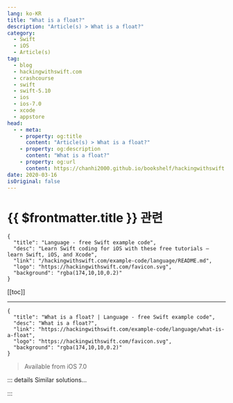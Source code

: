 ```yaml
---
lang: ko-KR
title: "What is a float?"
description: "Article(s) > What is a float?"
category:
  - Swift
  - iOS
  - Article(s)
tag: 
  - blog
  - hackingwithswift.com
  - crashcourse
  - swift
  - swift-5.10
  - ios
  - ios-7.0
  - xcode
  - appstore
head:
  - - meta:
    - property: og:title
      content: "Article(s) > What is a float?"
    - property: og:description
      content: "What is a float?"
    - property: og:url
      content: https://chanhi2000.github.io/bookshelf/hackingwithswift.com/example-code/language/what-is-a-float.html
date: 2020-03-16
isOriginal: false
---
```


# {{ $frontmatter.title }} 관련

```component VPCard
{
  "title": "Language - free Swift example code",
  "desc": "Learn Swift coding for iOS with these free tutorials – learn Swift, iOS, and Xcode",
  "link": "/hackingwithswift.com/example-code/language/README.md",
  "logo": "https://hackingwithswift.com/favicon.svg",
  "background": "rgba(174,10,10,0.2)"
}
```

[[toc]]

---

```component VPCard
{
  "title": "What is a float? | Language - free Swift example code",
  "desc": "What is a float?",
  "link": "https://hackingwithswift.com/example-code/language/what-is-a-float",
  "logo": "https://hackingwithswift.com/favicon.svg",
  "background": "rgba(174,10,10,0.2)"
}
```

> Available from iOS 7.0

<!-- TODO: 작성 -->

<!-- 
The `Float` data type stores low-precision decimal numbers such as 3.1, 3.14159 and 556.9. It is not used that often in Swift, partly because `Double` is the default for these kinds of numbers (it has a higher precision), and partly because when you come across libraries that use regular floats they are more likely to want `CGFloat` instead.

-->

::: details Similar solutions…

<!--
/example-code/language/how-to-convert-an-int-to-a-float">How to convert an int to a float 
/example-code/language/how-to-convert-a-float-to-a-cgfloat">How to convert a float to a CGFloat 
/example-code/language/how-to-convert-a-float-to-an-int">How to convert a float to an int 
/example-code/language/how-to-convert-a-string-to-a-float">How to convert a string to a float 
/quick-start/swiftui/how-to-add-metal-shaders-to-swiftui-views-using-layer-effects">How to add Metal shaders to SwiftUI views using layer effects</a>
-->

:::

